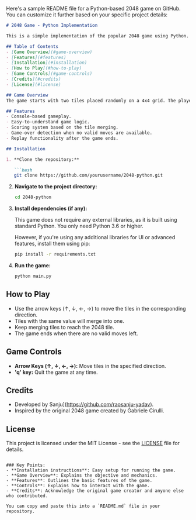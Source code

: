Here's a sample README file for a Python-based 2048 game on GitHub. You can customize it further based on your specific project details:

```markdown
# 2048 Game - Python Implementation

This is a simple implementation of the popular 2048 game using Python. The game features a grid where the goal is to combine tiles to reach the 2048 tile. It includes a console-based interface to play the game in your terminal or command prompt.

## Table of Contents
- [Game Overview](#game-overview)
- [Features](#features)
- [Installation](#installation)
- [How to Play](#how-to-play)
- [Game Controls](#game-controls)
- [Credits](#credits)
- [License](#license)

## Game Overview
The game starts with two tiles placed randomly on a 4x4 grid. The player can slide the tiles in four directions (up, down, left, right). When two tiles with the same number collide, they combine into one, doubling the value of the resulting tile. The objective is to reach the 2048 tile, but the game ends if there are no valid moves left.

## Features
- Console-based gameplay.
- Easy-to-understand game logic.
- Scoring system based on the tile merging.
- Game-over detection when no valid moves are available.
- Replay functionality after the game ends.

## Installation

1. **Clone the repository:**

   ```bash
   git clone https://github.com/yourusername/2048-python.git
   ```

2. **Navigate to the project directory:**

   ```bash
   cd 2048-python
   ```

3. **Install dependencies (if any):**

   This game does not require any external libraries, as it is built using standard Python. You only need Python 3.6 or higher.

   However, if you're using any additional libraries for UI or advanced features, install them using pip:

   ```bash
   pip install -r requirements.txt
   ```

4. **Run the game:**

   ```bash
   python main.py
   ```

## How to Play
- Use the arrow keys (↑, ↓, ←, →) to move the tiles in the corresponding direction.
- Tiles with the same value will merge into one.
- Keep merging tiles to reach the 2048 tile.
- The game ends when there are no valid moves left.

## Game Controls
- **Arrow Keys (↑, ↓, ←, →):** Move tiles in the specified direction.
- **'q' key:** Quit the game at any time.

## Credits
- Developed by Sanju](https://github.com/raosanju-yadav).
- Inspired by the original 2048 game created by Gabriele Cirulli.

## License
This project is licensed under the MIT License - see the [LICENSE](LICENSE) file for details.
```

### Key Points:
- **Installation instructions**: Easy setup for running the game.
- **Game Overview**: Explains the objective and mechanics.
- **Features**: Outlines the basic features of the game.
- **Controls**: Explains how to interact with the game.
- **Credits**: Acknowledge the original game creator and anyone else who contributed.

You can copy and paste this into a `README.md` file in your repository.
